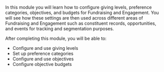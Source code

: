 In this module you will learn how to configure giving levels, preference categories, objectives, and budgets for Fundraising and Engagement. You will see how these settings are then used across different areas of Fundraising and Engagement such as constituent records, opportunities, and events for tracking and segmentation purposes.

After completing this module, you will be able to:

- Configure and use giving levels
- Set up preference categories
- Configure and use objectives
- Configure objective budgets
